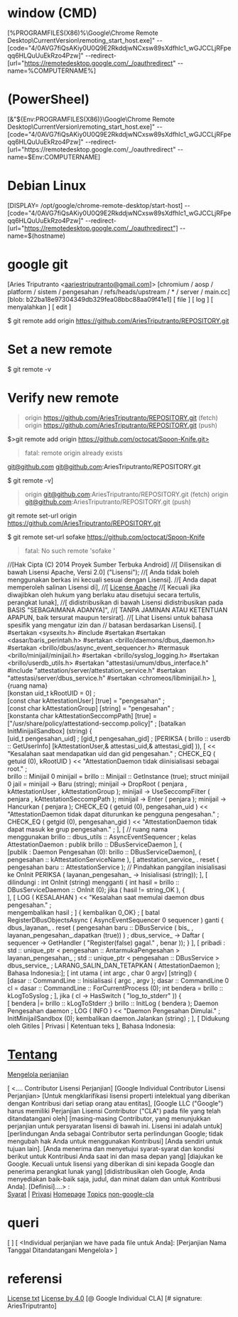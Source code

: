 # window (CMD)
[%PROGRAMFILES(X86)%\Google\Chrome Remote Desktop\CurrentVersion\remoting_start_host.exe]" --  [code="4/0AVG7fiQsAKiy0U0Q9E2RkddjwNCxsw89sXdfhlc1_wGJCCLjRFpeqq6HLQuUuEkRzo4Pzw]" --redirect-[url="https://remotedesktop.google.com/_/oauthredirect" --name=%COMPUTERNAME%]
# (PowerSheel)
[&"${Env:PROGRAMFILES(X86)}\Google\Chrome Remote Desktop\CurrentVersion\remoting_start_host.exe]" --[code="4/0AVG7fiQsAKiy0U0Q9E2RkddjwNCxsw89sXdfhlc1_wGJCCLjRFpeqq6HLQuUuEkRzo4Pzw]" --redirect-[url="https://remotedesktop.google.com/_/oauthredirect" --name=$Env:COMPUTERNAME]
# Debian Linux 
[DISPLAY= /opt/google/chrome-remote-desktop/start-host] --[code="4/0AVG7fiQsAKiy0U0Q9E2RkddjwNCxsw89sXdfhlc1_wGJCCLjRFpeqq6HLQuUuEkRzo4Pzw]" --redirect-[url="https://remotedesktop.google.com/_/oauthredirect"] --name=$(hostname)
# google git
[Aries Triputranto <aariestriputranto@gmail.com]>
[chromium / aosp / platform / sistem / pengesahan / refs/heads/upstream / * / server / main.cc]
[blob: b22ba18e97304349db329fea08bbc88aa09f41e1] [ file ] [ log ] [ menyalahkan ] [ edit ]

$ git remote add origin https://github.com/AriesTriputranto/REPOSITORY.git
# Set a new remote
$ git remote -v 
# Verify new remote
> origin  https://github.com/AriesTriputranto/REPOSITORY.git (fetch) 
> origin  https://github.com/AriesTriputranto/REPOSITORY.git (push) 

$>git remote add origin https://github.com/octocat/Spoon-Knife.git>
> fatal: remote origin already exists

git@github.com
git@github.com:AriesTriputranto/REPOSITORY.git

$ git remote -v]
> origin  git@github.com:AriesTriputranto/REPOSITORY.git (fetch)
> origin  git@github.com:AriesTriputranto/REPOSITORY.git (push) 

git remote set-url origin https://github.com/AriesTriputranto/REPOSITORY.git

$ git remote set-url sofake https://github.com/octocat/Spoon-Knife
> fatal: No such remote 'sofake '

//[Hak Cipta (C) 2014 Proyek Sumber Terbuka Android]
//[ Dilisensikan di bawah Lisensi Apache, Versi 2.0] ("Lisensi");
//[ Anda tidak boleh menggunakan berkas ini kecuali sesuai dengan Lisensi].
//[ Anda dapat memperoleh salinan Lisensi di],
//[ [License Apache](http://www.apache.org/licenses/LICENSE-2.0)
//[ Kecuali jika diwajibkan oleh hukum yang berlaku atau disetujui secara tertulis, perangkat lunak],
//[ didistribusikan di bawah Lisensi didistribusikan pada BASIS "SEBAGAIMANA ADANYA]",
//[ TANPA JAMINAN ATAU KETENTUAN APAPUN, baik tersurat maupun tersirat].
//[ Lihat Lisensi untuk bahasa spesifik yang mengatur izin dan
//  batasan berdasarkan Lisensi].
[ #sertakan <sysexits.h> 
#include <memori> 
#sertakan <string> 
#sertakan <dasar/baris_perintah.h> 
#sertakan <brillo/daemons/dbus_daemon.h> 
#sertakan <brillo/dbus/async_event_sequencer.h> 
#termasuk <brillo/minijail/minijail.h> 
#sertakan <brillo/syslog_logging.h> 
#sertakan <brillo/userdb_utils.h> 
#sertakan "attestasi/umum/dbus_interface.h" 
#include "attestation/server/attestation_service.h" 
#sertakan "attestasi/server/dbus_service.h" 
#sertakan <chromeos/libminijail.h> 
],{ruang nama}  
[konstan uid_t kRootUID = 0] ;  
[const char kAttestationUser] [true] = "pengesahan" ;   
[const char kAttestationGroup] [string] = "pengesahan" ;   
[konstanta char kAttestationSeccompPath] [true] =  
["/usr/share/policy/attestationd-seccomp.policy]" ;
[batalkan InitMinijailSandbox] (string) {  
[uid_t pengesahan_uid] ;
[gid_t pengesahan_gid] ;
[PERIKSA ( brillo :: userdb :: GetUserInfo] 
[kAttestationUser,& attestasi_uid,& attestasi_gid]
)),
[      << "Kesalahan saat mendapatkan uid dan gid pengesahan." ; 
  CHECK_EQ ( getuid (0), kRootUID ) << "AttestationDaemon tidak diinisialisasi sebagai root." ;  
  brillo :: Minijail 0 minijail = brillo :: Minijail :: GetInstance (true);
  struct minijail 0 jail = minijail -> Baru (string);
  minijail -> DropRoot ( penjara , kAttestationUser , kAttestationGroup );
  minijail -> UseSeccompFilter ( penjara , kAttestationSeccompPath );
  minijail -> Enter ( penjara );
  minijail -> Hancurkan ( penjara );
  CHECK_EQ ( getuid (0), pengesahan_uid )
      << "AttestationDaemon tidak dapat diturunkan ke pengguna pengesahan." ; 
  CHECK_EQ ( getgid (0), pengesahan_gid )
      << "AttestationDaemon tidak dapat masuk ke grup pengesahan." ; 
],
[ // ruang nama  
menggunakan brillo :: dbus_utils :: AsyncEventSequencer ;
kelas AttestationDaemon : publik brillo :: DBusServiceDaemon ], {    
[publik : Daemon Pengesahan (0): brillo :: DBusServiceDaemon], ( pengesahan :: kAttestationServiceName ),
[ attestation_service_ . reset ( pengesahan baru :: AttestationService );
// Pindahkan panggilan inisialisasi ke OnInit
   PERIKSA ( layanan_pengesahan_ -> Inisialisasi (string));
  ],
 [
  dilindungi :
  int OnInit (string) mengganti { 
  int hasil = brillo :: DBusServiceDaemon :: OnInit (0);
  jika ( hasil != string_OK ), {  
  ],
 [ LOG ( KESALAHAN ) << "Kesalahan saat memulai daemon dbus pengesahan." ;  
  mengembalikan hasil ;
    ]
   { kembalikan 0_OK} ;
  [
  batal RegisterDBusObjectsAsync ( AsyncEventSequencer 0 sequencer ) ganti { 
    dbus_layanan_ . reset ( pengesahan baru :: DBusService (
        bis_ ,
        layanan_pengesahan_.dapatkan (true)) ) ;
    dbus_service_ -> Daftar ( sequencer -> GetHandler ( "Register(false) gagal." , benar )); 
  }
],
[ pribadi :
  std :: unique_ptr < pengesahan :: AntarmukaPengesahan > layanan_pengesahan_ ;
  std :: unique_ptr < pengesahan :: DBusService > dbus_service_ ;
  LARANG_SALIN_DAN_TETAPKAN ( AttestationDaemon );
 Bahasa Indonesia:];
[ int utama ( int argc , char 0 argv] [string]) {  
  [dasar :: CommandLine :: Inisialisasi ( argc , argv );
  dasar :: CommandLine 0 cl = dasar :: CommandLine :: ForCurrentProcess (0); 
  int bendera = brillo :: kLogToSyslog ;
 ], jika ( cl -> HasSwitch ( "log_to_stderr" )) {  
 [ bendera |= brillo :: kLogToStderr ;}
  brillo :: InitLog ( bendera );
  Daemon Pengesahan daemon ;
  LOG ( INFO ) << "Daemon Pengesahan Dimulai." ;  
  InitMinijailSandbox (0);
  kembalikan daemon.Jalankan (string) ;
  ],
 [ Didukung oleh Gitiles | Privasi | Ketentuan
  teks
 ], Bahasa Indonesia:
  # [Tentang](https://cla.developers.google.com/about) 
  [Mengelola perjanjian](https://cla.developers.google.com/clas)

[ <.... Contributor Lisensi Perjanjian]
[Google Individual Contributor Lisensi Perjanjian>
[Untuk mengklarifikasi lisensi properti intelektual yang diberikan dengan Kontribusi dari setiap orang atau entitas], [Google LLC ("Google") harus memiliki Perjanjian Lisensi Contributor ("CLA") pada file yang telah ditandatangani oleh] [masing-masing Contributor, yang menunjukkan perjanjian untuk persyaratan lisensi di bawah ini. Lisensi ini adalah untuk] [perlindungan Anda sebagai Contributor serta perlindungan Google; tidak mengubah hak Anda untuk menggunakan Kontribusi] [Anda sendiri untuk tujuan lain].
[Anda menerima dan menyetujui syarat-syarat dan kondisi berikut untuk Kontribusi Anda saat ini dan masa depan yang] [diajukan ke Google. Kecuali untuk lisensi yang diberikan di sini kepada Google dan penerima perangkat lunak yang] [didistribusikan oleh Google, Anda menyediakan baik-baik saja, judul, dan minat dalam dan untuk Kontribusi Anda].
[Definisi]....>
                            :                                         
[Syarat](https://developers.google.com/terms/site-terms) | [Privasi](https://policies.google.com/privacy?hl=en) [Homepage](https://www.google.co.id)
[Topics](https://github.com/topics)
[non-google-cla](https://github.com/topics/xml)
# queri
[ <Individual Perjanjian> ]
[ <Individual perjanjian we have pada file untuk Anda]:
[Perjanjian	Nama Tanggal Ditandatangani	Mengelola> ]
# referensi 
[License txt](https://creativecommons.org/licenses/by/4.0/legalcode.txt)
[License by 4.0](https://creativecommons.org/licenses/by/4.0/)
[@ Google Individual CLA]
[# signature: AriesTriputranto]
